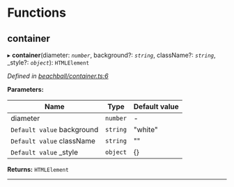 

# Functions

<a id="container"></a>

##  container

▸ **container**(diameter: *`number`*, background?: *`string`*, className?: *`string`*, _style?: *`object`*): `HTMLElement`

*Defined in [beachball/container.ts:6](https://github.com/polkadot-js/ui/blob/a3e16ba/packages/ui-identicon/src/beachball/container.ts#L6)*

**Parameters:**

| Name | Type | Default value |
| ------ | ------ | ------ |
| diameter | `number` | - |
| `Default value` background | `string` | &quot;white&quot; |
| `Default value` className | `string` | &quot;&quot; |
| `Default value` _style | `object` |  {} |

**Returns:** `HTMLElement`

___

